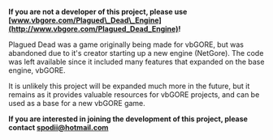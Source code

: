 **If you are not a developer of this project, please use [www.vbgore.com/Plagued\_Dead\_Engine](http://www.vbgore.com/Plagued_Dead_Engine)!**

Plagued Dead was a game originally being made for vbGORE, but was abandoned due to it's creator starting up a new engine (NetGore). The code was left available since it included many features that expanded on the base engine, vbGORE.

It is unlikely this project will be expanded much more in the future, but it remains as it provides valuable resources for vbGORE projects, and can be used as a base for a new vbGORE game.

**If you are interested in joining the development of this project, please contact spodii@hotmail.com**